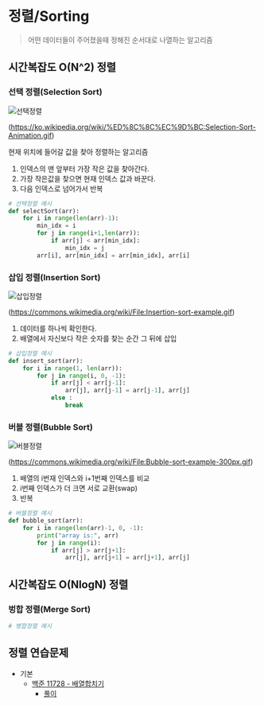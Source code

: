 # 정렬/Sorting
> 어떤 데이터들이 주어졌을때 정해진 순서대로 나열하는 알고리즘

## 시간복잡도 O(N^2) 정렬
### 선택 정렬(Selection Sort)

![선택정렬](https://user-images.githubusercontent.com/113990279/236621593-daeed810-deb8-4b01-85bd-fdb284ff9d7a.gif)

(https://ko.wikipedia.org/wiki/%ED%8C%8C%EC%9D%BC:Selection-Sort-Animation.gif)

현재 위치에 들어갈 값을 찾아 정렬하는 알고리즘

1. 인덱스의 맨 앞부터 가장 작은 값을 찾아간다.
2. 가장 작은값을 찾으면 현재 인덱스 값과 바꾼다.
3. 다음 인덱스로 넘어가서 반복

```Python
# 선택정렬 예시
def selectSort(arr):
    for i in range(len(arr)-1):
        min_idx = i
        for j in range(i+1,len(arr)):
            if arr[j] < arr[min_idx]:
                min_idx = j
        arr[i], arr[min_idx] = arr[min_idx], arr[i]
```

### 삽입 정렬(Insertion Sort)

![삽입정렬](https://user-images.githubusercontent.com/113990279/236684828-8f11e709-870a-44ef-b2a9-b0a4e946b454.gif)


(https://commons.wikimedia.org/wiki/File:Insertion-sort-example.gif)

1. 데이터를 하나씩 확인한다.
2. 배열에서 자신보다 작은 숫자를 찾는 순간 그 뒤에 삽입

```Python
# 삽입정렬 예시
def insert_sort(arr):
    for i in range(1, len(arr)):
        for j in range(i, 0, -1):
            if arr[j] < arr[j-1]:
                arr[j], arr[j-1] = arr[j-1], arr[j]
            else :
                break
```

### 버블 정렬(Bubble Sort)

![버블정렬](https://user-images.githubusercontent.com/113990279/236686661-6e489619-6036-43af-9736-cad882923f18.gif)

(https://commons.wikimedia.org/wiki/File:Bubble-sort-example-300px.gif)

1. 배열의 i번재 인덱스와 i+1번째 인덱스를 비교
2. i번째 인덱스가 더 크면 서로 교환(swap)
3. 반복

```Python
# 버블정렬 예시
def bubble_sort(arr):
    for i in range(len(arr)-1, 0, -1):
        print("array is:", arr)
        for j in range(i):
            if arr[j] > arr[j+1]:
                arr[j], arr[j+1] = arr[j+1], arr[j]
```


## 시간복잡도 O(NlogN) 정렬

### 벙합 정렬(Merge Sort)

```Python
# 병합정렬 예시
```

## 정렬 연습문제
- 기본
    - [백준 11728 - 배열합치기](https://www.acmicpc.net/problem/11728)
        - [풀이](/Algorithm/Sorting/boj_11728.py)
